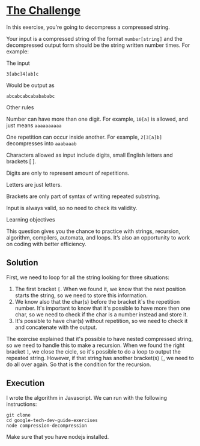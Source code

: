 # [The Challenge](https://techdevguide.withgoogle.com/paths/advanced/compress-decompression)

In this exercise, you're going to decompress a compressed string.

Your input is a compressed string of the format `number[string]` and the decompressed output form should be the string written number times. For example:

The input

`3[abc]4[ab]c`

Would be output as

`abcabcabcababababc`

Other rules

Number can have more than one digit. For example, `10[a]` is allowed, and just means `aaaaaaaaaa`

One repetition can occur inside another. For example, `2[3[a]b]` decompresses into `aaabaaab`

Characters allowed as input include digits, small English letters and brackets [ ].

Digits are only to represent amount of repetitions.

Letters are just letters.

Brackets are only part of syntax of writing repeated substring.

Input is always valid, so no need to check its validity.

Learning objectives

This question gives you the chance to practice with strings, recursion, algorithm, compilers, automata, and loops. It’s also an opportunity to work on coding with better efficiency.

## Solution

First, we need to loop for all the string looking for three situations:

1. The first bracket `[`. When we found it, we know that the next position starts the string, so we need to store this information.
2. We know also that the char(s) before the bracket it`s the repetition number. It's important to know that it's possible to have more then one char, so we need to check if the char is a number instead and store it.
3. It's possible to have char(s) without repetition, so we need to check it and concatenate with the output.

The exercise explained that it's possible to have nested compressed string, so we need to handle this to make a recursion. When we found the right bracket `]`, we close the cicle, so it's possible to do a loop to output the repeated string. However, if that string has another bracket(s) `[`, we need to do all over again. So that is the condition for the recursion.

## Execution

I wrote the algorithm in Javascript. We can run with the following instructions:

```
git clone 
cd google-tech-dev-guide-exercises
node compression-decompression
````

Make sure that you have nodejs installed.

